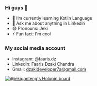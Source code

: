 ### Hi guys 👋

- 🌱 I’m currently learning Kotlin Language
- 💬 Ask me about anything in Linkedin 
- 😄 Pronouns: Jeki
- ⚡ Fun fact: I'm cool

### My social media account

- Instagram:  @faaris.dz
- Linkedin:   Faaris Dzaki Chandra
- Gmail:      dzakideveloper7a@gmail.com


[![@jekiganteng's Holopin board](https://holopin.io/api/user/board?user=jekiganteng)](https://holopin.io/@jekiganteng)
